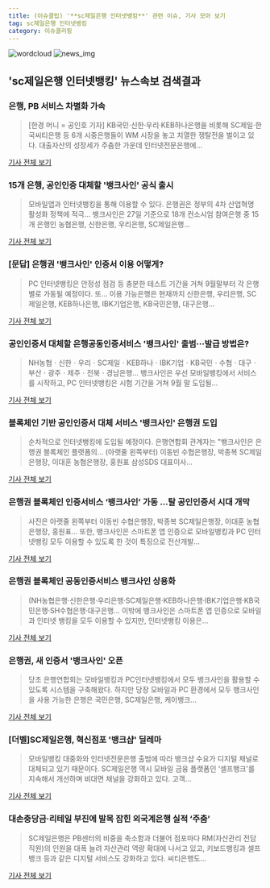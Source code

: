 ```yaml
---
title: (이슈클립) '**sc제일은행 인터넷뱅킹**' 관련 이슈, 기사 모아 보기
tag: sc제일은행 인터넷뱅킹
category: 이슈클리핑
---
```

![wordcloud](https://s3.ap-northeast-2.amazonaws.com/lyrics101-wordcloud/2018-08-31-1535669266.png)
![news_img](https://user-images.githubusercontent.com/42597476/44507050-1206f400-a6e4-11e8-8d98-7ffbfebb353f.png)
## **'**sc제일은행 인터넷뱅킹**'** 뉴스속보 검색결과
### 은행, PB 서비스 차별화 가속

>[한경 머니 = 공인호 기자] KB국민·신한·우리·KEB하나은행을 비롯해 SC제일·한국씨티은행 등 6개 시중은행들이 WM 시장을 놓고 치열한 쟁탈전을 벌이고 있다. 대출자산의 성장세가 주춤한 가운데 인터넷전문은행에...

<a href="http://magazine.hankyung.com/money/apps/news?popup=0&nid=02&c1=2002&nkey=2018082800160098832&mode=sub_view" target="_blank">기사 전체 보기</a>

### 15개 은행, 공인인증 대체할 '뱅크사인' 공식 출시

>모바일앱과 인터넷뱅킹을 통해 이용할 수 있다. 은행권은 정부의 4차 산업혁명 활성화 정책에 적극... 뱅크사인은 27일 기준으로 18개 컨소시엄 참여은행 중 15개 은행인 농협은행, 신한은행, 우리은행, SC제일은행...

<a href="http://www.breaknews.com/sub_read.html?uid=597660&section=sc3" target="_blank">기사 전체 보기</a>

### [문답] 은행권 '뱅크사인' 인증서 이용 어떻게?

>PC 인터넷뱅킹은 안정성 점검 등 충분한 테스트 기간을 거쳐 9월말부터 각 은행별로 가동될 예정이다. 또... 이용 가능은행은 현재까지 신한은행, 우리은행, SC제일은행, KEB하나은행, IBK기업은행, KB국민은행, 대구은행...

<a href="http://www.newsprime.co.kr/news/article.html?no=427857" target="_blank">기사 전체 보기</a>

### 공인인증서 대체할 은행공동인증서비스 '뱅크사인' 출범···발급 방법은?

>NH농협ㆍ신한ㆍ우리ㆍSC제일ㆍKEB하나ㆍIBK기업ㆍKB국민ㆍ수협ㆍ대구ㆍ부산ㆍ광주ㆍ제주ㆍ전북ㆍ경남은행... 뱅크사인은 우선 모바일뱅킹에서 서비스를 시작하고, PC 인터넷뱅킹은 시험 기간을 거쳐 9월 말 도입될...

<a href="http://www.kpinews.co.kr/news/articleView.html?idxno=80120" target="_blank">기사 전체 보기</a>

### 블록체인 기반 공인인증서 대체 서비스 '뱅크사인' 은행권 도입

>순차적으로 인터넷뱅킹에 도입될 예정이다.   은행연합회 관계자는 "뱅크사인은 은행권 블록체인 플랫폼의... (아랫줄 왼쪽부터) 이동빈 수협은행장, 박종복 SC제일은행장, 이대훈 농협은행장, 홍원표 삼성SDS 대표이사...

<a href="http://www.newstomato.com/ReadNews.aspx?no=843579" target="_blank">기사 전체 보기</a>

### 은행권 블록체인 인증서비스 ‘뱅크사인’ 가동 …탈 공인인증서 시대 개막

>사진은 아랫줄 왼쪽부터 이동빈 수협은행장, 박종복 SC제일은행장, 이대훈 농협은행장, 홍원표... 또한, 뱅크사인은 스마트폰 앱 인증으로 모바일뱅킹과 PC 인터넷뱅킹 모두 이용할 수 있도록 한 것이 특징으로 전산개발...

<a href="http://www.ddaily.co.kr/news/article.html?no=172110" target="_blank">기사 전체 보기</a>

### 은행권 블록체인 공동인증서비스 뱅크사인 상용화

>(NH농협은행·신한은행·우리은행·SC제일은행·KEB하나은행·IBK기업은행·KB국민은행·SH수협은행·대구은행... 이밖에 뱅크사인은 스마트폰 앱 인증으로 모바일과 인터넷 뱅킹을 모두 이용할 수 있지만, 인터넷뱅킹 이용은...

<a href="http://www.zdnet.co.kr/ArticleView.asp?artice_id=20180827155712" target="_blank">기사 전체 보기</a>

### 은행권, 새 인증서 '뱅크사인' 오픈

>당초 은행연합회는 모바일뱅킹과 PC인터넷뱅킹에서 모두 뱅크사인을 활용할 수 있도록 시스템을 구축해왔다. 하지만 당장 모바일과 PC 환경에서 모두 뱅크사인을 사용 가능한 은행은 국민은행, SC제일은행, 케이뱅크...

<a href="http://www.newstomato.com/ReadNews.aspx?no=843172" target="_blank">기사 전체 보기</a>

### [더벨]SC제일은행, 혁신점포 '뱅크샵' 딜레마

>모바일뱅킹 대중화와 인터넷전문은행 출범에 따라 뱅크샵 수요가 디지털 채널로 대체되고 있기 때문이다. SC제일은행 역시 모바일 금융 플랫폼인 ‘셀프뱅크'를 지속해서 개선하며 비대면 채널을 강화하고 있다. 고객...

<a href="http://www.thebell.co.kr/front/free/contents/news/article_view.asp?key=201808210100035040002225" target="_blank">기사 전체 보기</a>

### 대손충당금·리테일 부진에 발목 잡힌 외국계은행 실적 ‘주춤’

>SC제일은행은 PB센터의 비중을 축소함과 더불어 점포마다 RM(자산관리 전담직원)의 인원을 대폭 늘려 자산관리 역량 확대에 나서고 있고, 키보드뱅킹과 셀프뱅크 등과 같은 디지털 서비스도 강화하고 있다. 씨티은행도...

<a href="http://www.fnnews.com/news/201808211652482417" target="_blank">기사 전체 보기</a>


